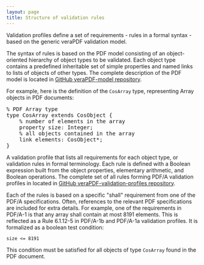 ```yaml
---
layout: page
title: Structure of validation rules
---
```


Validation profiles define a set of requirements - rules in a formal syntax - based on the generic veraPDF validation model.

The syntax of rules is based on the PDF model consisting of an object-oriented hierarchy of object types to be validated. Each object type contains a predefined inheritable set of simple properties and named links to lists of objects of other types. The complete description of the PDF model is located in [GitHub veraPDF-model repository](https://github.com/veraPDF/veraPDF-model).

For example, here is the definition of the `CosArray` type, representing Array objects in PDF documents:

<pre>
% PDF Array type
type CosArray extends CosObject {
	% number of elements in the array
	property size: Integer;
	% all objects contained in the array
	link elements: CosObject*;
}
</pre>

A validation profile that lists all requirements for each object type, or validation rules in formal terminology. Each rule is defined with a Boolean expression built from the object properties, elementary arithmetic, and Boolean operations. The complete set of all rules forming PDF/A validation profiles in located in [GitHub veraPDF-validation-profiles repository](https://github.com/veraPDF/veraPDF-validation-profiles).

Each of the rules is based on a specific "shall" requirement from one of the PDF/A specifications. Often, references to the relevant PDF specifications are included for extra details. For example, one of the requirements in PDF/A-1 is that any array shall contain at most 8191 elements. This is reflected as a Rule 6.1.12-5 in PDF/A-1b and PDF/A-1a validation profiles. It is formalized as a boolean test condition:

`size <= 8191`

This condition must be satisfied for all objects of type `CosArray` found in the PDF document.
